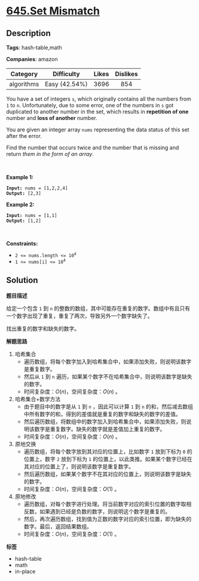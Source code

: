 # [645.Set Mismatch](https://leetcode.com/problems/set-mismatch/description/)

## Description

**Tags**: hash-table,math

**Companies**: amazon

|  Category  |  Difficulty   | Likes | Dislikes |
| :--------: | :-----------: | :---: | :------: |
| algorithms | Easy (42.54%) | 3696  |   854    |

<p>You have a set of integers <code>s</code>, which originally contains all the numbers from <code>1</code> to <code>n</code>. Unfortunately, due to some error, one of the numbers in <code>s</code> got duplicated to another number in the set, which results in <strong>repetition of one</strong> number and <strong>loss of another</strong> number.</p>
<p>You are given an integer array <code>nums</code> representing the data status of this set after the error.</p>
<p>Find the number that occurs twice and the number that is missing and return <em>them in the form of an array</em>.</p>
<p>&nbsp;</p>
<p><strong class="example">Example 1:</strong></p>
<pre><code><strong>Input:</strong> nums = [1,2,2,4]
<strong>Output:</strong> [2,3]</code></pre><p><strong class="example">Example 2:</strong></p>
<pre><code><strong>Input:</strong> nums = [1,1]
<strong>Output:</strong> [1,2]</code></pre>
<p>&nbsp;</p>
<p><strong>Constraints:</strong></p>
<ul>
  <li><code>2 &lt;= nums.length &lt;= 10<sup>4</sup></code></li>
  <li><code>1 &lt;= nums[i] &lt;= 10<sup>4</sup></code></li>
</ul>

## Solution

**题目描述**

给定一个包含 `1` 到 `n` 的整数的数组，其中可能存在重复的数字。数组中有且只有一个数字出现了重复，重复了两次，导致另外一个数字缺失了。

找出重复的数字和缺失的数字。

**解题思路**

1. 哈希集合
   - 遍历数组，将每个数字加入到哈希集合中，如果添加失败，则说明该数字是重复数字。
   - 然后从 `1` 到 `n` 遍历，如果某个数字不在哈希集合中，则说明该数字是缺失的数字。
   - 时间复杂度：$O(n)$，空间复杂度：$O(n)$ 。
2. 哈希集合+数学方法
   - 由于题目中的数字是从 `1` 到 `n` ，因此可以计算 `1` 到 `n` 的和，然后减去数组中所有数字的和，得到的差值就是重复的数字和缺失的数字的差值。
   - 然后遍历数组，将数组中的数字加入到哈希集合中，如果添加失败，则说明该数字是重复数字。缺失的数字就是差值加上重复的数字。
   - 时间复杂度：$O(n)$，空间复杂度：$O(n)$ 。
3. 原地交换
   - 遍历数组，将每个数字放到其对应的位置上，比如数字 `1` 放到下标为 `0` 的位置上，数字 `2` 放到下标为 `1` 的位置上，以此类推。如果某个数字已经在其对应的位置上了，则说明该数字是重复数字。
   - 然后遍历数组，如果某个数字不在其对应的位置上，则说明该数字是缺失的数字。
   - 时间复杂度：$O(n)$，空间复杂度：$O(1)$ 。
4. 原地修改
   - 遍历数组，对每个数字进行处理。将当前数字对应的索引位置的数字取相反数，如果遇到已经是负数的数字，则说明这个数字是重复的。
   - 然后，再次遍历数组，找到值为正数的数字对应的索引位置，即为缺失的数字。最后，返回结果数组。
   - 时间复杂度：$O(n)$，空间复杂度：$O(1)$ 。

**标签**

- hash-table
- math
- in-place
